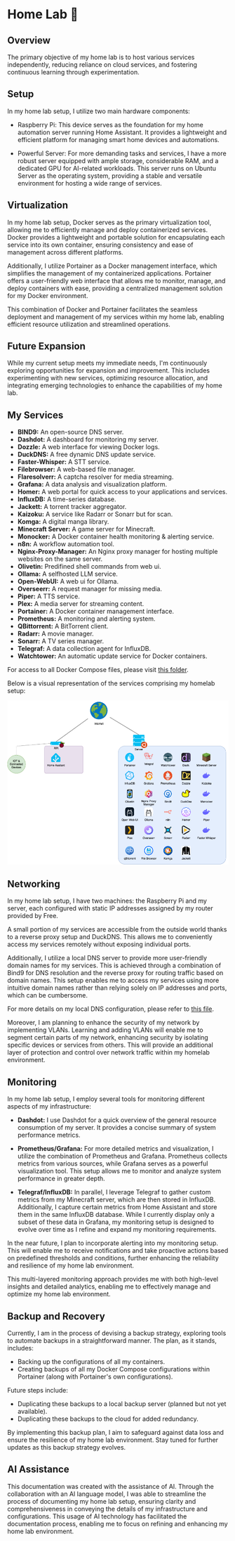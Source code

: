 # Home Lab 🧪
## Overview

The primary objective of my home lab is to host various services independently, reducing reliance on cloud services, and fostering continuous learning through experimentation.

## Setup

In my home lab setup, I utilize two main hardware components:

- Raspberry Pi: This device serves as the foundation for my home automation server running Home Assistant. It provides a lightweight and efficient platform for managing smart home devices and automations.

- Powerful Server: For more demanding tasks and services, I have a more robust server equipped with ample storage, considerable RAM, and a dedicated GPU for AI-related workloads. This server runs on Ubuntu Server as the operating system, providing a stable and versatile environment for hosting a wide range of services.

## Virtualization

In my home lab setup, Docker serves as the primary virtualization tool, allowing me to efficiently manage and deploy containerized services. Docker provides a lightweight and portable solution for encapsulating each service into its own container, ensuring consistency and ease of management across different platforms.

Additionally, I utilize Portainer as a Docker management interface, which simplifies the management of my containerized applications. Portainer offers a user-friendly web interface that allows me to monitor, manage, and deploy containers with ease, providing a centralized management solution for my Docker environment.

This combination of Docker and Portainer facilitates the seamless deployment and management of my services within my home lab, enabling efficient resource utilization and streamlined operations.

## Future Expansion

While my current setup meets my immediate needs, I'm continuously exploring opportunities for expansion and improvement. This includes experimenting with new services, optimizing resource allocation, and integrating emerging technologies to enhance the capabilities of my home lab.

## My Services
- **BIND9:** An open-source DNS server.
- **Dashdot:** A dashboard for monitoring my server.
- **Dozzle:** A web interface for viewing Docker logs.
- **DuckDNS:** A free dynamic DNS update service.
- **Faster-Whisper:** A STT service.
- **Filebrowser:** A web-based file manager.
- **Flaresolverr:** A captcha resolver for media streaming.
- **Grafana:** A data analysis and visualization platform.
- **Homer:** A web portal for quick access to your applications and services.
- **InfluxDB:** A time-series database.
- **Jackett:** A torrent tracker aggregator.
- **Kaizoku:** A service like Radarr or Sonarr but for scan.
- **Komga:** A digital manga library.
- **Minecraft Server:** A game server for Minecraft.
- **Monocker:** A Docker container health monitoring & alerting service.
- **n8n:** A workflow automation tool.
- **Nginx-Proxy-Manager:** An Nginx proxy manager for hosting multiple websites on the same server.
- **Olivetin:** Predifined shell commands from web ui.
- **Ollama:** A selfhosted LLM service.
- **Open-WebUI:** A web ui for Ollama.
- **Overseerr:** A request manager for missing media.
- **Piper:** A TTS service.
- **Plex:** A media server for streaming content.
- **Portainer:** A Docker container management interface.
- **Prometheus:** A monitoring and alerting system.
- **QBittorrent:** A BitTorrent client.
- **Radarr:** A movie manager.
- **Sonarr:** A TV series manager.
- **Telegraf:** A data collection agent for InfluxDB.
- **Watchtower:** An automatic update service for Docker containers.

For access to all Docker Compose files, please visit [this folder](link_to_your_folder_containing_docker_compose_files).

Below is a visual representation of the services comprising my homelab setup:

![Homelab Diagram](HomeLab.drawio.png)

## Networking

In my home lab setup, I have two machines: the Raspberry Pi and my server, each configured with static IP addresses assigned by my router provided by Free. 

A small portion of my services are accessible from the outside world thanks to a reverse proxy setup and DuckDNS. This allows me to conveniently access my services remotely without exposing individual ports.

Additionally, I utilize a local DNS server to provide more user-friendly domain names for my services. This is achieved through a combination of Bind9 for DNS resolution and the reverse proxy for routing traffic based on domain names. This setup enables me to access my services using more intuitive domain names rather than relying solely on IP addresses and ports, which can be cumbersome.

For more details on my local DNS configuration, please refer to [this file](link_to_your_local_dns_config).

Moreover, I am planning to enhance the security of my network by implementing VLANs. Learning and adding VLANs will enable me to segment certain parts of my network, enhancing security by isolating specific devices or services from others. This will provide an additional layer of protection and control over network traffic within my homelab environment.

## Monitoring

In my home lab setup, I employ several tools for monitoring different aspects of my infrastructure:

- **Dashdot:** I use Dashdot for a quick overview of the general resource consumption of my server. It provides a concise summary of system performance metrics.

- **Prometheus/Grafana:** For more detailed metrics and visualization, I utilize the combination of Prometheus and Grafana. Prometheus collects metrics from various sources, while Grafana serves as a powerful visualization tool. This setup allows me to monitor and analyze system performance in greater depth.

- **Telegraf/InfluxDB:** In parallel, I leverage Telegraf to gather custom metrics from my Minecraft server, which are then stored in InfluxDB. Additionally, I capture certain metrics from Home Assistant and store them in the same InfluxDB database. While I currently display only a subset of these data in Grafana, my monitoring setup is designed to evolve over time as I refine and expand my monitoring requirements.

In the near future, I plan to incorporate alerting into my monitoring setup. This will enable me to receive notifications and take proactive actions based on predefined thresholds and conditions, further enhancing the reliability and resilience of my home lab environment.

This multi-layered monitoring approach provides me with both high-level insights and detailed analytics, enabling me to effectively manage and optimize my home lab environment.


## Backup and Recovery

Currently, I am in the process of devising a backup strategy, exploring tools to automate backups in a straightforward manner. The plan, as it stands, includes:

- Backing up the configurations of all my containers.
- Creating backups of all my Docker Compose configurations within Portainer (along with Portainer's own configurations).

Future steps include:

- Duplicating these backups to a local backup server (planned but not yet available).
- Duplicating these backups to the cloud for added redundancy.

By implementing this backup plan, I aim to safeguard against data loss and ensure the resilience of my home lab environment. Stay tuned for further updates as this backup strategy evolves.



## AI Assistance

This documentation was created with the assistance of AI. Through the collaboration with an AI language model, I was able to streamline the process of documenting my home lab setup, ensuring clarity and comprehensiveness in conveying the details of my infrastructure and configurations. This usage of AI technology has facilitated the documentation process, enabling me to focus on refining and enhancing my home lab environment.

